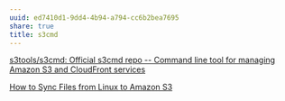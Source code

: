 ```yaml
---
uuid: ed7410d1-9dd4-4b94-a794-cc6b2bea7695
share: true
title: s3cmd
---
```

[s3tools/s3cmd: Official s3cmd repo -- Command line tool for managing Amazon S3 and CloudFront services](https://github.com/s3tools/s3cmd)

[How to Sync Files from Linux to Amazon S3](https://www.howtogeek.com/devops/how-to-sync-files-from-linux-to-amazon-s3/)